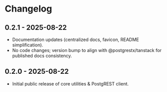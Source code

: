 # Changelog

## 0.2.1 - 2025-08-22

- Documentation updates (centralized docs, favicon, README simplification).
- No code changes; version bump to align with @postgrestx/tanstack for published docs consistency.

## 0.2.0 - 2025-08-22

- Initial public release of core utilities & PostgREST client.
